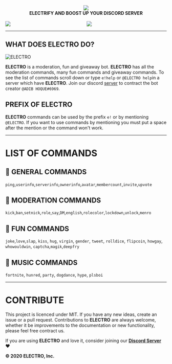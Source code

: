 <div align="center">
  <img src="https://cdn.discordapp.com/attachments/656517276832366595/661972761698369536/ELECTRO_WEB_HEADER.png" align="center">
  <br>
  <strong><b>ELECTRIFY AND BOOST UP YOUR DISCORD SERVER</b></strong>
  <br>
  <br>
  </div> 
  
<div align="center">
  <a href="https://discord.gg/Pp9KudS">
    <img src="https://img.shields.io/badge/ADD-BOT-orange.svg?style=for-the-badge" align="left">
  </a>
  <a href="https://www.YouTube.com/AdibHoque">
    <img src="https://img.shields.io/badge/JOIN-GUILD-orange.svg?style=for-the-badge">
  </a>
  </div>

---

## WHAT DOES ELECTRO DO? 

<img src="https://cdn.discordapp.com/attachments/656517276832366595/656760631474520074/ELECTRO_ELECTRIFY_YOUR_SERVER.gif" alt="ELECTRO" align="center">

**ELECTRO** is a moderation, fun and giveaway bot. **ELECTRO** has all the moderation commands, many fun commands and giveaway commands. To see the list of commands scroll down or type `e!help` or `@ELECTRO help`in a server which have **ELECTRO**. Join our discord [server](https://github.com/kyb3r/modmail/wiki) to contract the bot creator `@ADIB HOQUE#6969`.

## PREFIX OF ELECTRO

**ELECTRO** commands can be used by the prefix `e!` or by mentioning `@ELECTRO`. If you want to use commands by mentioning you must put a space after the mention or the command won't work. 

---

# LIST OF COMMANDS

## 📃 GENERAL COMMANDS

`ping`,`userinfo`,`serverinfo`,`ownerinfo`,`avatar`,`membercount`,`invite`,`upvote` 

## 🔨 MODERATION COMMANDS


`kick`,`ban`,`setnick`,`role`,`say`,`DM`,`english`,`rolecolor`,`lockdown`,`unlock`,`menro`

## 🎉 FUN COMMANDS

`joke`,`love`,`slap`, `kiss`, `hug`, `virgin`, `gender`, `tweet`, `rolldice`, `flipcoin`, `howgay`, `whowouldwin`, `captcha`,`magik`,`deepfry`

## 🎵 MUSIC COMMANDS

`fortnite`, `hunred`, `party`, `dogdance`, `hype`, `plsboi` 

---

# CONTRIBUTE

This project is licenced under MIT. If you have any new ideas, create an issue or a pull request. Contributions to **ELECTRO** are always welcome, whether it be improvements to the documentation or new functionality, please feel free contract us.

If you are using **ELECTRO** and love it, consider joining our **[Discord Server](https://discord.gg/Pp9KudS)** :heart:

**© 2020 ELECTRO, Inc.**
